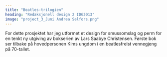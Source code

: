 ```yaml
---
title: "Beatles-trilogien"
heading: "Redaksjonell design 2 IDG3013"
image: "project_3_Juni Andrea Selfors.png"
---
```


For dette prosjektet har jeg utformet et design for smussomslag og perm for en tenkt ny utgiving av bokserien av Lars Saabye Christensen. Første bok ser tilbake på hovedpersonen Kims ungdom i en beatlesfrelst vennegjeng på 70-tallet.
